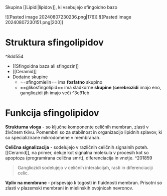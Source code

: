 Skupina [[Lipidi|lipidov]], ki vsebujejo sfingoidno bazo

![[Pasted image 20240807230236.png|176]] ![[Pasted image 20240807230151.png|200]]

# Struktura sfingolipidov

^8dd554

- [[Sfingoidna baza ali sfingozin]]
- [[Ceramid]]
- Dodatne skupine
	- ==sfingomielin== ima **fosfatno** skupino
	- ==glikosfingolipid== ima sladkorne **skupine** (**cerebrozidi** imajo eno, gangliozidi jih imajo več) ^3c91cb

# Funkcija sfingolipidov
**Strukturna vloga** - so ključne komponente celičnih membran, zlasti v živčnem tkivu. Pomembni so za stabilnost in organizacijo lipidnih splavov, ki so specializirane mikrodomene v membranah.

**Celična signalizacija** - sodelujejo v različnih celičnih signalnih poteh. [[Ceramid]], na primer, deluje kot signalna molekula v procesih kot so apoptoza (programirana celična smrt), diferenciacija in vnetje. ^201859
>Gangliozidi sodelujejo v celičnih interakcijah, rasti in diferenciaciji celic.

**Vpliv na membrane** - prispevajo k togosti in fluidnosti membran. Prisotni so zlasti v plazemski membrani in mielinskih ovojnicah nevronov.